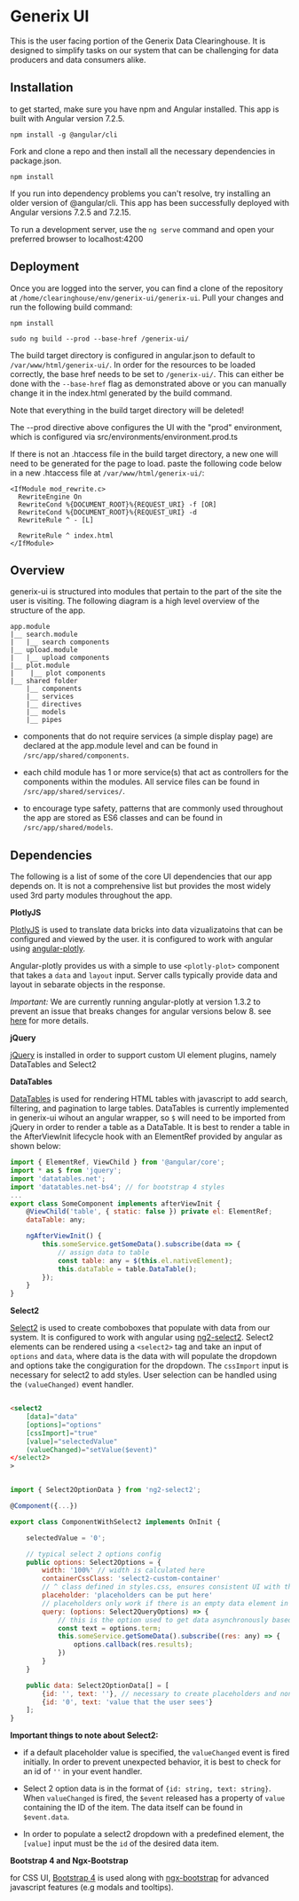 # Generix UI

This is the user facing portion of the Generix Data Clearinghouse. It is designed to simplify tasks
on our system that can be challenging for data producers and data consumers alike. 

## Installation

to get started, make sure you have npm and Angular installed. This app is built with Angular version
7.2.5.

`npm install -g @angular/cli`

Fork and clone a repo and then install all the necessary dependencies in package.json.

`npm install`

If you run into dependency problems you can't resolve, try installing an older version of @angular/cli.  This app has been successfully deployed with Angular versions 7.2.5 and 7.2.15.

To run a development server, use the `ng serve` command and open your preferred browser to localhost:4200

## Deployment

Once you are logged into the server, you can find a clone of the repository at `/home/clearinghouse/env/generix-ui/generix-ui`.
Pull your changes and run the following build command:

`npm install`

`sudo ng build --prod --base-href /generix-ui/`

The build target directory is configured in angular.json to default to `/var/www/html/generix-ui/`. In order for the resources to be loaded correctly, the base href needs to be set to `/generix-ui/`. This can either be done with the `--base-href` flag as demonstrated above or you can manually change it in the index.html generated by the build command.

Note that everything in the build target directory will be deleted!

The --prod directive above configures the UI with the "prod"
environment, which is configured via src/environments/environment.prod.ts

If there is not an .htaccess file in the build target directory, a new one will need to be generated for the page to load. paste 
the following code below in a new .htaccess file at `/var/www/html/generix-ui/`:

```
<IfModule mod_rewrite.c>
  RewriteEngine On
  RewriteCond %{DOCUMENT_ROOT}%{REQUEST_URI} -f [OR]
  RewriteCond %{DOCUMENT_ROOT}%{REQUEST_URI} -d
  RewriteRule ^ - [L]

  RewriteRule ^ index.html
</IfModule>
```

## Overview

generix-ui is structured into modules that pertain to the part of the site the user is visiting. The following diagram is a high
level overview of the structure of the app.

```
app.module
|__ search.module
|   |__ search components
|__ upload.module
|   |__ upload components
|__ plot.module
|    |__ plot components
|__ shared folder
    |__ components
    |__ services
    |__ directives
    |__ models
    |__ pipes

```

 - components that do not require services (a simple display page) are declared at the app.module level and can be found in
`/src/app/shared/components`. 

 - each child module has 1 or more service(s) that act as controllers for the components within the modules. All service files 
 can be found in `/src/app/shared/services/`.

 - to encourage type safety, patterns that are commonly used throughout the app are stored as ES6 classes and can be found in
 `/src/app/shared/models`.

 ## Dependencies

 The following is a list of some of the core UI dependencies that our app depends on. It is not a comprehensive list but provides the most widely used 3rd party modules throughout the app.

 **PlotlyJS**

 [PlotlyJS](https://plot.ly/javascript/) is used to translate data bricks into data vizualizatoins that can be configured and viewed by
 the user. it is configured to work with angular using [angular-plotly](https://github.com/plotly/angular-plotly.js).

 Angular-plotly provides us with a simple to use `<plotly-plot>` component that takes a `data` and `layout` input. Server calls typically provide data and layout in sebarate objects in the response.

 *Important:* We are currently running angular-plotly at version 1.3.2 to prevent an issue that breaks
 changes for angular versions below 8. see [here](https://github.com/plotly/angular-plotly.js/issues/79) for more details.

 **jQuery**
 
[jQuery](https://jquery.com/) is installed in order to support custom UI element plugins, namely DataTables and Select2

**DataTables**

[DataTables](https://datatables.net/) is used for rendering HTML tables with javascript to add search, filtering, and pagination to large tables. DataTables is currently implemented in generix-ui wihout an 
angular wrapper, so `$` will need to be imported from jQuery in order to render a table as a DataTable.
It is best to render a table in the AfterViewInit lifecycle hook with an ElementRef provided by angular 
as shown below:

```javascript
import { ElementRef, ViewChild } from '@angular/core';
import * as $ from 'jquery';
import 'datatables.net';
import 'datatables.net-bs4'; // for bootstrap 4 styles
...
export class SomeComponent implements afterViewInit {
    @ViewChild('table', { static: false }) private el: ElementRef;
    dataTable: any;

    ngAfterViewInit() {
        this.someService.getSomeData().subscribe(data => {
            // assign data to table
            const table: any = $(this.el.nativeElement);
            this.dataTable = table.DataTable();
        });
    }
}
```
**Select2**

[Select2](https://select2.org/) is used to create comboboxes that populate with data from our system. It
is configured to work with angular using [ng2-select2](https://github.com/NejcZdovc/ng2-select2). Select2
elements can be rendered using a `<select2>` tag and take an input of `options` and `data`, where data is
the data with will populate the dropdown and options take the congiguration for the dropdown. The `cssImport` input is necessary for select2 to add styles. User selection can be handled using the `(valueChanged)` event handler.

```html

<select2
    [data]="data"
    [options]="options"
    [cssImport]="true"
    [value]="selectedValue"
    (valueChanged)="setValue($event)"
</select2>
>

```
```javascript

import { Select2OptionData } from 'ng2-select2';

@Component({...})

export class ComponentWithSelect2 implements OnInit {

    selectedValue = '0';

    // typical select 2 options config
    public options: Select2Options = {
        width: '100%' // width is calculated here
        containerCssClass: 'select2-custom-container'
        // ^ class defined in styles.css, ensures consistent UI with the rest of app
        placeholder: 'placeholders can be put here'
        // placeholders only work if there is an empty data element in the data file
        query: (options: Select2QueryOptions) => {
            // this is the option used to get data asynchronously based on user search term
            const text = options.term;
            this.someService.getSomeData().subscribe((res: any) => {
                options.callback(res.results);
            })
        }
    }

    public data: Select2OptionData[] = [
        {id: '', text: ''}, // necessary to create placeholders and non default selections
        {id: '0', text: 'value that the user sees'}
    ];
}
```

**Important things to note about Select2:**

- if a default placeholder value is specified, the `valueChanged` event is fired initially. In order to prevent unexpected behavior, it is best to check for an id of `''` in your event handler.

- Select 2 option data is in the format of `{id: string, text: string}`. When `valueChanged` is fired, 
the `$event` released has a property of `value` containing the ID of the item. The data itself can be found in `$event.data`.

- In order to populate a select2 dropdown with a predefined element, the `[value]` input must be the `id`
of the desired data item. 

**Bootstrap 4 and Ngx-Bootstrap**

for CSS UI, [Bootstrap 4](https://getbootstrap.com/docs/4.0/getting-started/introduction/) is used along 
with [ngx-bootstrap](https://valor-software.com/ngx-bootstrap/#/) for advanced javascript features (e.g
modals and tooltips).
